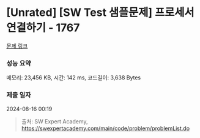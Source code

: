 # [Unrated] [SW Test 샘플문제] 프로세서 연결하기 - 1767 

[문제 링크](https://swexpertacademy.com/main/code/problem/problemDetail.do?contestProbId=AV4suNtaXFEDFAUf) 

### 성능 요약

메모리: 23,456 KB, 시간: 142 ms, 코드길이: 3,638 Bytes

### 제출 일자

2024-08-16 00:19



> 출처: SW Expert Academy, https://swexpertacademy.com/main/code/problem/problemList.do